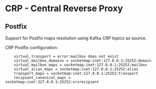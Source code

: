# CRP - Central Reverse Proxy

## Postfix

Support for Postfix maps resolution using Kafka CRP topics as source.

CRP Postfix configuration:

```
	virtual_transport = error:mailbox does not exist
	virtual_mailbox_domains = socketmap:inet:127.0.0.1:25252:domain
	virtual_mailbox_maps = socketmap:inet:127.0.0.1:25252:mailbox
	virtual_alias_maps = socketmap:inet:127.0.0.1:25252:alias
	transport_maps = socketmap:inet:127.0.0.1:25252:transport
	recipient_canonical_maps = socketmap:inet:127.0.0.1:25252:srsrecipient
```
